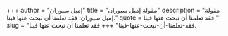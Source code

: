 +++
author = "إميل سيوران"
title = "مقولة إميل سيوران"
description = "مقولة إميل سيوران: فقد تعلمنا أن نبحث عنها فينا."
quote =  فقد تعلمنا أن نبحث عنها فينا.''' 
slug = "فقد-تعلمنا-أن-نبحث-عنها-فينا"
+++
فقد تعلمنا أن نبحث عنها فينا.
